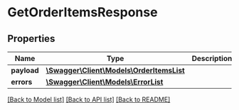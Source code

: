 # GetOrderItemsResponse

## Properties

Name | Type | Description | Notes
------------ | ------------- | ------------- | -------------
**payload** | [**\Swagger\Client\Models\OrderItemsList**](OrderItemsList.md) |  | [optional]
**errors** | [**\Swagger\Client\Models\ErrorList**](ErrorList.md) |  | [optional]

[[Back to Model list]](../../README.md#documentation-for-models) [[Back to API list]](../../README.md#documentation-for-api-endpoints) [[Back to README]](../../README.md)


